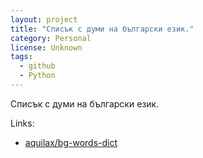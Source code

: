 ```yaml
---
layout: project
title: "Списък с думи на български език."
category: Personal
license: Unknown
tags:
  - github
  - Python
---
```


Списък с думи на български език.

Links:


* [aquilax/bg-words-dict](https://github.com/aquilax/bg-words-dict)
